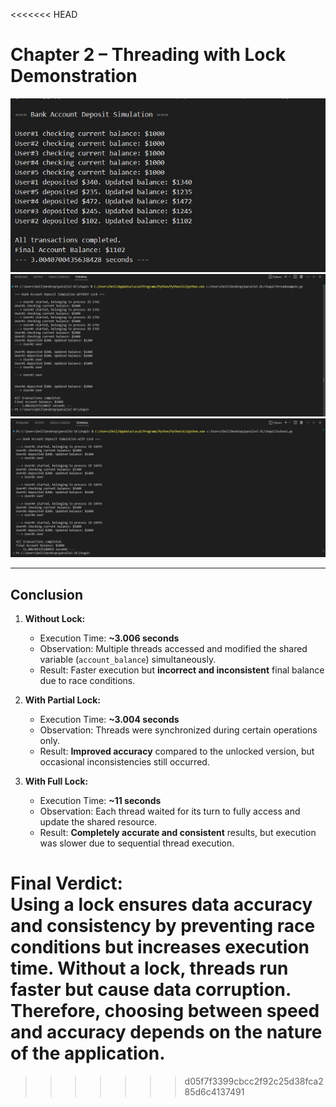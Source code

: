 <<<<<<< HEAD
# Chapter 2 – Threading with Lock Demonstration

![Lock Demonstration](https://raw.githubusercontent.com/ayanatiq01-arch/parallel-DC/main/lock.JPG)
![Thread Demonstration](https://raw.githubusercontent.com/ayanatiq01-arch/parallel-DC/8b5e874bef3e075bee79f0c8d95d33ceaac0d213/thread.JPG)
![Lock 2 Demonstration](https://raw.githubusercontent.com/ayanatiq01-arch/parallel-DC/main/lock2.JPG)



---

## Conclusion

1. **Without Lock:**  
   - Execution Time: **~3.006 seconds**  
   - Observation: Multiple threads accessed and modified the shared variable (`account_balance`) simultaneously.  
   - Result: Faster execution but **incorrect and inconsistent** final balance due to race conditions.

2. **With Partial Lock:**  
   - Execution Time: **~3.004 seconds**  
   - Observation: Threads were synchronized during certain operations only.  
   - Result: **Improved accuracy** compared to the unlocked version, but occasional inconsistencies still occurred.

3. **With Full Lock:**  
   - Execution Time: **~11 seconds**  
   - Observation: Each thread waited for its turn to fully access and update the shared resource.  
   - Result: **Completely accurate and consistent** results, but execution was slower due to sequential thread execution.

**Final Verdict:**  
Using a lock ensures **data accuracy and consistency** by preventing race conditions but increases **execution time**. Without a lock, threads run faster but cause data corruption. Therefore, choosing between speed and accuracy depends on the nature of the application.
=======

>>>>>>> d05f7f3399cbcc2f92c25d38fca285d6c4137491
